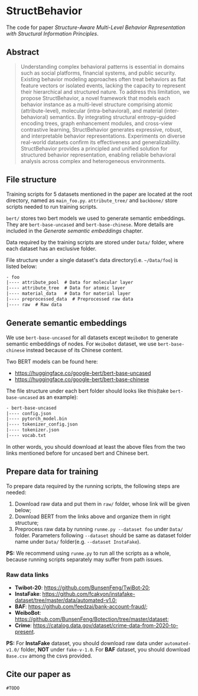 # StructBehavior

The code for paper *Structure-Aware Multi-Level Behavior Representation with Structural Information Principles*.

## Abstract

> Understanding complex behavioral patterns is essential in domains such as social platforms, financial systems, and public security. Existing behavior modeling approaches often treat behaviors as flat feature vectors or isolated events, lacking the capacity to represent their hierarchical and structured nature. To address this limitation, we propose StructBehavior, a novel framework that models each behavior instance as a multi-level structure comprising atomic (attribute-level), molecular (intra-behavioral), and material (inter-behavioral) semantics. By integrating structural entropy–guided encoding trees, graph enhancement modules, and cross-view contrastive learning, StructBehavior generates expressive, robust, and interpretable behavior representations. Experiments on diverse real-world datasets confirm its effectiveness and generalizability. StructBehavior provides a principled and unified solution for structured behavior representation, enabling reliable behavioral analysis across complex and heterogeneous environments.

## File structure

Training scripts for 5 datasets mentioned in the paper are located at the root directory, named as `main_foo.py`. `attribute_tree/` and `backbone/` store scripts needed to run training scripts.

`bert/` stores two bert models we used to generate semantic embeddings. They are `bert-base-uncased` and `bert-base-chinese`. More details are included in the *Generate semantic embeddings* chapter.

Data required by the training scripts are stored under `Data/` folder, where each dataset has an exclusive folder.

File structure under a single dataset's data directory(i.e. `~/Data/foo`) is listed below:

```txt
- foo
|---- attribute_pool  # Data for molecular layer
|---- attribute_tree  # Data for atomic layer
|---- material_data   # Data for material layer
|---- preprocessed_data  # Preprocessed raw data
|---- raw  # Raw data
```

## Generate semantic embeddings

We use `bert-base-uncased` for all datasets except `WeiboBot` to generate semantic embeddings of nodes. For `WeiboBot` dataset, we use `bert-base-chinese` instead because of its Chinese content.

Two BERT models can be found here:

* https://huggingface.co/google-bert/bert-base-uncased
* https://huggingface.co/google-bert/bert-base-chinese

The file structure under each bert folder should looks like this(take `bert-base-uncased` as an example):

```txt
- bert-base-uncased
|---- config.json
|---- pytorch_model.bin
|---- tokenizer_config.json
|---- tokenizer.json
|---- vocab.txt
```

In other words, you should download at least the above files from the two links mentioned before for uncased bert and Chinese bert.

## Prepare data for training

To prepare data required by the running scripts, the following steps are needed:

1. Download raw data and put them in `raw/` folder, whose link will be given below;
2. Download BERT from the links above and organize them in right structure;
3. Preprocess raw data by running `runme.py --dataset foo` under `Data/` folder. Parameters following `--dataset` should be same as dataset folder name under `Data/` folder(e.g. `--dataset InstaFake`).

**PS:** We recommend using `runme.py` to run all the scripts as a whole, because running scripts separately may suffer from path issues.

### Raw data links

* **Twibot-20**: https://github.com/BunsenFeng/TwiBot-20;
* **InstaFake**: https://github.com/fcakyon/instafake-dataset/tree/master/data/automated-v1.0;
* **BAF**: https://github.com/feedzai/bank-account-fraud/;
* **WeiboBot**: https://github.com/BunsenFeng/Botection/tree/master/dataset;
* **Crime**: https://catalog.data.gov/dataset/crime-data-from-2020-to-present.

**PS:** For **InstaFake** dataset, you should download raw data under `automated-v1.0/` folder, **NOT** under `fake-v-1.0`. For **BAF** dataset, you should download `Base.csv` among the csvs provided.

## Cite our paper as

`#TODO`
